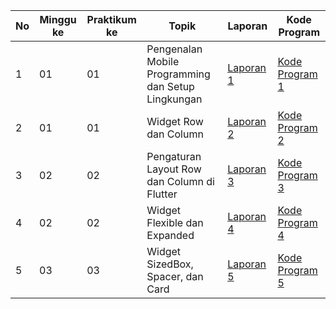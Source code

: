 | No | Minggu ke | Praktikum ke | Topik                                              | Laporan                                                                                            | Kode Program                                                                            |
| -- | --------- | ------------ | -------------------------------------------------- | -------------------------------------------------------------------------------------------------- | --------------------------------------------------------------------------------------- |
| 1  | 01        | 01           | Pengenalan Mobile Programming dan Setup Lingkungan | [Laporan 1](https://drive.google.com/file/d/1g-UrQdEGBWp9PYRWCaMb23ShuZAa3XRa/view?usp=drive_link) | [Kode Program 1](https://github.com/Rahmat-E/Pemrograman-mobile/blob/main/main.dart)    |
| 2  | 01        | 01           | Widget Row dan Column                              | [Laporan 2](https://drive.google.com/file/d/1M42E1QFoIG0bUoJLrn9HskB06_RXahN_/view?usp=drive_link) | [Kode Program 2](https://github.com/Rahmat-E/Pemrograman-mobile/blob/main/main2.dart)   |
| 3  | 02        | 02           | Pengaturan Layout Row dan Column di Flutter        | [Laporan 3](https://drive.google.com/file/d/1YV0Xzm2DzSIhUwtU3vcIGwe-kv_NhpFT/view?usp=drive_link) | [Kode Program 3](https://github.com/Rahmat-E/Pemrograman-mobile/blob/main/main3_2.dart) |
| 4  | 02        | 02           | Widget Flexible dan Expanded                       | [Laporan 4](https://drive.google.com/file/d/10Cu_A0XicCvc8NjqgJvIV5jQPOsTjprM/view?usp=drive_link) | [Kode Program 4](https://github.com/Rahmat-E/Pemrograman-mobile/blob/main/main4_3.dart) |
| 5  | 03        | 03           | Widget SizedBox, Spacer, dan Card                  | [Laporan 5](https://drive.google.com/file/d/19MjZFw7jUPNr4M0aO4AHrzacJcpfMBsI/view?usp=sharing)    | [Kode Program 5](https://github.com/Rahmat-E/Pemrograman-mobile/blob/main/main5.dart)   |
